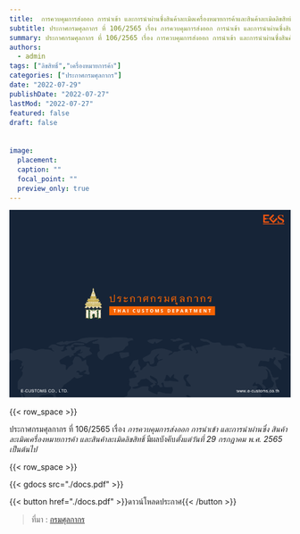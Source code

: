 ```yaml
---
title: 	การควบคุมการส่งออก การนำเข้า และการนำผ่านซึ่งสินค้าละเมิดเครื่องหมายการค้าและสินค้าละเมิดลิขสิทธิ์
subtitle: ประกาศกรมศุลกากร ที่ 106/2565 เรื่อง การควบคุมการส่งออก การนำเข้า และการนำผ่านซึ่งสินค้าละเมิดเครื่องหมายการค้าและสินค้าละเมิดลิขสิทธิ์
summary: ประกาศกรมศุลกากร ที่ 106/2565 เรื่อง การควบคุมการส่งออก การนำเข้า และการนำผ่านซึ่งสินค้าละเมิดเครื่องหมายการค้า และสินค้าละเมิดลิขสิทธิ์
authors:
  - admin
tags: ["ลิขสิทธิ์","เครื่องหมายการค้า"]
categories: ["ประกาศกรมศุลกากร"]
date: "2022-07-29"
publishDate: "2022-07-27"
lastMod: "2022-07-27"
featured: false
draft: false


image:
  placement:
  caption: ""
  focal_point: ""
  preview_only: true
---
```


![](featured.png)

{{< row_space >}}

ประกาศกรมศุลกากร ที่ 106/2565 เรื่อง *การควบคุมการส่งออก การนำเข้า และการนำผ่านซึ่ง สินค้าละเมิดเครื่องหมายการค้า และสินค้าละเมิดลิขสิทธิ์* มีผลบังคับ*ตั้งแต่วันที่ 29 กรกฎาคม พ.ศ. 2565 เป็นต้นไป*



{{< row_space >}}

{{< gdocs src="./docs.pdf" >}}


{{< button href="./docs.pdf" >}}ดาวน์โหลดประกาศ{{< /button >}}

> ที่มา : [กรมศุลกากร](https://www.customs.go.th/cont_strc_download_with_docno_date.php?lang=th&top_menu=menu_homepage&current_id=14232932414b505f48464b49464b49)
